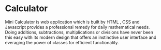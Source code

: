# Calculator

Mini Calculator is web application which is built by HTML , CSS and Javascript provides a professional remedy for daily mathematical needs. Doing additions, subtractions, multiplications or divisions have never been this easy with its modern design that offers an instinctive user interface and everaging the power of classes for efficient functionality.
